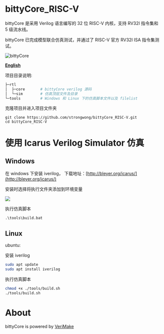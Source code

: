 # bittyCore_RISC-V

bittyCore 是采用 Verilog 语言编写的 32 位 RISC-V 内核，支持 RV32I 指令集和 5 级流水线。

bittyCore 已完成模型联合仿真测试，并通过了 RISC-V 官方 RV32I ISA 指令集测试。

![bittyCore](https://s1.ax1x.com/2020/05/05/YFczdI.png)

**[English](README.md)**

项目目录说明:

```bash
├─rtl           
│  ├─core       # bittyCore verilog 源码
│  └─sim        # 仿真顶层文件及目录
└─tools         # Windows 和 Linux 下的仿真脚本文件以及 filelist
```


克隆项目并进入项目文件夹

```git
git clone https://github.com/strongwong/bittyCore_RISC-V.git
cd bittyCore_RISC-V
```

# 使用 Icarus Verilog Simulator 仿真

## Windows

在 windows 下安装 iverilog， 下载地址：[http://bleyer.org/icarus/](http://bleyer.org/icarus/)

安装时选择将执行文件夹添加到环境变量

![](https://s1.ax1x.com/2020/05/04/Y9OIVU.png)

执行仿真脚本

```cmd
.\tools\build.bat
```

## Linux

ubuntu:

安装 iverilog

```bash
sudo apt update
sudo apt install iverilog
```

执行仿真脚本

```bash
chmod +x ./tools/build.sh
./tools/build.sh
```

# About

bittyCore is powered by [VeriMake](https://verimake.com/)
